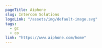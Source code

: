 ```yaml
---
pageTitle: Aiphone
slug: Intercom Solutions
logoLink: "/assets/img/default-image.svg"
tags:
  - gc
  - co
link: "https://www.aiphone.com/home"
---
```

